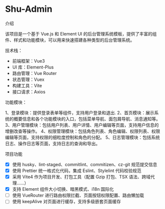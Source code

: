 # Shu-Admin

介绍

该项目是一个基于 Vue.js 和 Element UI 的后台管理系统模板，提供了丰富的组件、样式和功能模块，可以用来快速搭建各种类型的后台管理系统。

技术栈：

- 前端框架：Vue3
- UI 库：Element-Plus
- 路由管理：Vue Router
- 状态管理：Vuex
- 构建工具：Vite
- 接口请求：Axios

功能模块：

1、登录模块：提供登录表单等组件，支持用户登录和退出.
2、首页模块：展示系统的概要信息和各个功能模块的入口，包括菜单导航、面包屑导航、消息通知等。
3、用户管理模块：包括用户列表、用户详情、用户编辑等页面，支持用户信息的增删改查等操作。
4、权限管理模块：包括角色列表、角色编辑、权限列表、权限编辑等页面，支持权限的细粒度控制和角色的分配。
5、日志管理模块：包括系统日志、操作日志等页面，支持日志的查询和导出。

项目功能

- [x] 使用 husky、lint-staged、commitlint、commitizen、cz-git 规范提交信息
- [x] 使用 Prettier 统一格式化代码，集成 Eslint、Stylelint 代码校验规范
- [x] 采用 Vite4 作为项目开发、打包工具（配置 Gzip 打包、TSX 语法、跨域代理……）
- [x] 支持 Element 组件大小切换、暗黑模式、i18n 国际化
- [ ] 使用 VueRouter 进行路由权限拦截、页面按钮权限配置、路由懒加载
- [ ] 使用 keepAlive 对页面进行缓存，支持多级嵌套页面缓存
